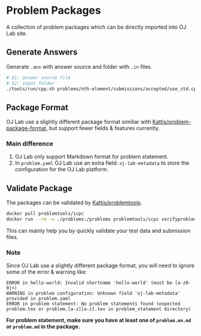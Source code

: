 # Problem Packages

A collection of problem packages which can be directly imported into OJ Lab site.

## Generate Answers

Generate `.ans` with answer source and folder with `.in` files.

```sh
# $1: answer source file
# $2: input folder
./tools/run/cpp.sh problems/nth-element/submissions/accepted/use_std.cpp problems/nth-element/data/secret
```

## Package Format

OJ Lab use a slightly different package format similiar with
[Kattis/problem-package-format](https://github.com/Kattis/problem-package-format),
but support fewer fields & features currently.

### Main difference

1. OJ Lab only support Markdown format for problem statement.
2. In `problem.yaml` OJ Lab use an extra field: `oj-lab-metadata` to store the configuration for the OJ Lab platform.

## Validate Package

The packages can be validated by
[Kattis/problemtools](https://github.com/Kattis/problemtools).

```sh
docker pull problemtools/icpc
docker run --rm -v ./problems:/problems problemtools/icpc verifyproblem ./problems/hello-world
```

This can mainly help you by quickly validate your test data and submission files.

### Note

Since OJ Lab use a slightly different package format,
you will need to ignore some of the error & warning like:

```text
ERROR in hello-world: Invalid shortname 'hello-world' (must be [a-z0-9]+)
WARNING in problem configuration: Unknown field 'oj-lab-metadata' provided in problem.yaml
ERROR in problem statement: No problem statements found (expected problem.tex or problem.[a-z][a-z].tex in problem_statement directory)
```

**For problem statement, make sure you have at least one of `problem.en.md` or `problem.md` in the package.**
